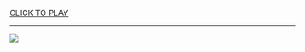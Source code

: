 
<a href="https://premium76.site?title=nfl_guess_game&ref=13M">CLICK TO PLAY</a></h3>
<hr>

<a href="https://premium76.site?title=nfl_guess_game&ref=13M"><img src="https://clearcache.store/games.png"></a>


